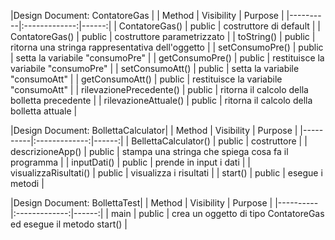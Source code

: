 |Design Document: ContatoreGas |
| Method | Visibility | Purpose |
|----------|:-------------:|------:|
| ContatoreGas() | public | costruttore di default |
| ContatoreGas() | public | costruttore parametrizzato |
| toString() | public | ritorna una stringa rappresentativa dell'oggetto |
| setConsumoPre() | public | setta la variabile "consumoPre" |
| getConsumoPre() | public | restituisce la variabile "consumoPre" |
| setConsumoAtt() | public | setta la variabile "consumoAtt" |
| getConsumoAtt() | public | restituisce la variabile "consumoAtt" |
| rilevazionePrecedente() | public | ritorna il calcolo della bolletta precedente |
| rilevazioneAttuale() | public | ritorna il calcolo della bolletta attuale |

|Design Document: BollettaCalculator|
| Method | Visibility | Purpose |
|----------|:-------------:|------:|
| BellettaCalculator() | public | costruttore |
| descrizioneApp() | public | stampa una stringa che spiega cosa fa il programma |
| inputDati() | public | prende in input i dati |
| visualizzaRisultati() | public | visualizza i risultati |
| start() | public | esegue i metodi |

|Design Document: BollettaTest|
| Method | Visibility | Purpose |
|----------|:-------------:|------:|
| main | public | crea un oggetto di tipo ContatoreGas ed esegue il metodo start() |
